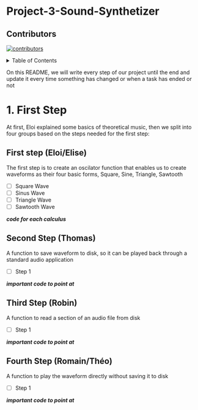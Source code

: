 # Project-3-Sound-Synthetizer

## Contributors

[![contributors](https://contrib.rocks/image?repo=RomainNicolaon/ALGOSUP_2022_Project_3_F)](https://github.com/RomainNicolaon/ALGOSUP_2022_Project_3_F/graphs/contributors)

<details>
<summary>Table of Contents</summary>
  
- [First Step](#1-first-step)
</details>

On this README, we will write every step of our project until the end and update it every time something has changed or when a task has ended or not

# 1. First Step

  At first, Eloi explained some basics of theoretical music, then we split into four groups based on the steps needed for the first step:
  
## First step (Eloi/Elise)
    
   The first step is to create an oscilator function that enables us to create waveforms as their four basic forms, Square, Sine, Triangle, Sawtooth
    
   - [ ] Square Wave
   - [ ] Sinus Wave
   - [ ] Triangle Wave
   - [ ] Sawtooth Wave

   ***code for each calculus***

## Second Step (Thomas)
  A function to save waveform to disk, so it can be played back through a standard audio application
  
  - [ ] Step 1

  ***important code to point at***
  
## Third Step (Robin)
  A function to read a section of an audio file from disk
  
  - [ ] Step 1
  
  ***important code to point at***

## Fourth Step (Romain/Théo)

  A function to play the waveform directly without saving it to disk

  - [ ] Step 1

   ***important code to point at***
